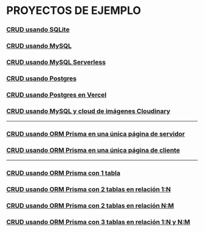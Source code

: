# PROYECTOS DE EJEMPLO

### [CRUD usando SQLite](https://github.com/jamj2000/nxsqlite-crud)
### [CRUD usando MySQL](https://github.com/jamj2000/nxmysql-crud)
### [CRUD usando MySQL Serverless](https://github.com/jamj2000/nxmysql-crud-serverless)
### [CRUD usando Postgres](https://github.com/jamj2000/nxpostgres-crud)
### [CRUD usando Postgres en Vercel](https://github.com/jamj2000/nxpostgres-crud-vercel)
### [CRUD usando MySQL y cloud de imágenes Cloudinary](https://github.com/jamj2000/nxmysql-app)

---

### [CRUD usando ORM Prisma en una única página de servidor](https://github.com/jamj2000/nxprisma-crud-simple1)
### [CRUD usando ORM Prisma en una única página de cliente](https://github.com/jamj2000/nxprisma-crud-simple2)

---

### [CRUD usando ORM Prisma con 1 tabla](https://github.com/jamj2000/nxprisma-crud)
### [CRUD usando ORM Prisma con 2 tablas en relación 1:N](https://github.com/jamj2000/nxprisma-crud-zoo)
### [CRUD usando ORM Prisma con 2 tablas en relación N:M](https://github.com/jamj2000/nxprisma-crud-negocio)
### [CRUD usando ORM Prisma con 3 tablas en relación 1:N y N:M](https://github.com/jamj2000/nxprisma-crud-protectoras)